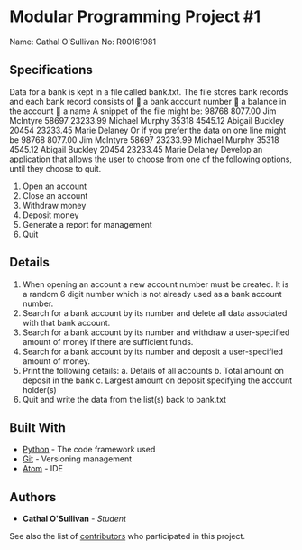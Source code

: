 # Modular Programming Project #1

Name: Cathal O'Sullivan
No: R00161981

## Specifications

Data for a bank is kept in a file called bank.txt.
The file stores bank records and each bank record consists of
 a bank account number
 a balance in the account
 a name
A snippet of the file might be:
98768
8077.00
Jim McIntyre
58697
23233.99
Michael Murphy
35318
4545.12
Abigail Buckley
20454
23233.45
Marie Delaney
Or if you prefer the data on one line might be
98768 8077.00 Jim McIntyre
58697 23233.99 Michael Murphy
35318 4545.12 Abigail Buckley
20454 23233.45 Marie Delaney
Develop an application that allows the user to choose from one of the following options, until they
choose to quit.
1. Open an account
2. Close an account
3. Withdraw money
4. Deposit money
5. Generate a report for management
6. Quit

## Details

1. When opening an account a new account number must be created. It is a random 6 digit
number which is not already used as a bank account number.
2. Search for a bank account by its number and delete all data associated with that bank account.
3. Search for a bank account by its number and withdraw a user-specified amount of money if
there are sufficient funds.
4. Search for a bank account by its number and deposit a user-specified amount of money.
5. Print the following details:
a. Details of all accounts
b. Total amount on deposit in the bank
c. Largest amount on deposit specifying the account holder(s)
6. Quit and write the data from the list(s) back to bank.txt





## Built With

* [Python](http://www.dropwizard.io/1.0.2/docs/) - The code framework used
* [Git](https://maven.apache.org/) - Versioning management
* [Atom](https://rometools.github.io/rome/) - IDE

## Authors

* **Cathal O'Sullivan** - *Student*

See also the list of [contributors](https://github.com/your/project/contributors) who participated in this project.
